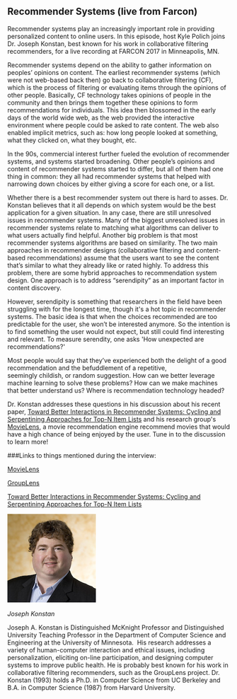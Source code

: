 ## Recommender Systems (live from Farcon)

Recommender systems play an increasingly important role in providing personalized content to online users. In this episode, host Kyle Polich joins Dr. Joseph Konstan, best known for his work in collaborative filtering recommenders, for a live recording at FARCON 2017 in Minneapolis, MN.

Recommender systems depend on the ability to gather information on peoples’ opinions on content. The earliest recommender systems (which were not web-based back then) go back to collaborative filtering (CF), which is the process of filtering or evaluating items through the opinions of other people. Basically, CF technology takes opinions of people in the community and then brings them together these opinions to form recommendations for individuals. 
This idea then blossomed in the early days of the world wide web, as the web provided the interactive environment where people could be asked to rate content. The web also enabled implicit metrics, such as: how long people looked at something, what they clicked on, what they bought, etc. 

In the 90s, commercial interest further fueled the evolution of recommender systems, and systems started broadening. Other people’s opinions and content of recommender systems started to differ, but all of them had one thing in common: they all   had recommender systems that helped with narrowing down choices by either giving a score for each one, or a list.  

Whether there is a best recommender system out there is hard to asses. Dr. Konstan believes that it all depends on which system would be the best application for a given situation. In any case, there are still unresolved issues in recommender systems. Many of the biggest unresolved issues in recommender systems relate to matching what algorithms can deliver to what users actually find helpful. Another big problem is that most recommender systems algorithms are based on similarity. The two main approaches in recommender designs (collaborative filtering and content-based recommendations) assume that the users want to see the content that’s similar to what they already like or rated highly. To address this problem, there are some hybrid approaches to recommendation system design. One approach is to address “serendipity” as an important factor in content discovery. 

However, serendipity is something that researchers in the field have been struggling with for the longest time, though it's a hot topic in recommender systems. The basic idea is that when the choices recommended are too predictable for the user, she won’t be interested anymore. So the intention is to find something the user would not expect, but still could find interesting and relevant. To measure serendity, one asks 'How unexpected are recommendations?' 

Most people would say that they’ve experienced both the delight of a good recommendation and the befuddlement of a repetitive, seemingly childish, or random suggestion. How can we better leverage machine learning to solve these problems? How can we make machines that better understand us? Where is recommendation technology headed? 

Dr. Konstan addresses these questions in his discussion about his recent paper, [Toward Better Interactions in Recommender Systems: Cycling and Serpentining Approaches for Top-N Item Lists](http://dl.acm.org/citation.cfm?id=2998211) and his research group's [MovieLens](https://github.com/nchah/movielens-recommender), a movie recommendation engine recommend movies that would have a high chance of being enjoyed by the user. Tune in to the discussion to learn more!

###Links to things mentioned during the interview:

[MovieLens](https://github.com/nchah/movielens-recommender)

[GroupLens](https://grouplens.org/about/projects/)

[Toward Better Interactions in Recommender Systems: Cycling and Serpentining Approaches for Top-N Item Lists](http://dl.acm.org/citation.cfm?id=2998211)


<div class="row">
        <div class="col-xs-12 col-sm-3">
                <img alt="Joseph Konstan" src="src-recommender-systems-live-from-farcon/joseph-konstan.jpg" />
                <br/>
                <p><i>Joseph Konstan</i></p>
        </div>
        <div class="col-xs-12 col-sm-9">
		Joseph A. Konstan is Distinguished McKnight Professor and Distinguished University Teaching Professor in the Department of Computer Science and Engineering at the University of Minnesota.  His research addresses a variety of human-computer interaction and ethical issues, including personalization, eliciting on-line participation, and designing computer systems to improve public health. He is probably best known for his work in collaborative filtering recommenders, such as the GroupLens project. Dr. Konstan (1993) holds a Ph.D. in Computer Science from UC Berkeley and B.A. in Computer Science (1987) from Harvard University.
        </div>
</div> 
